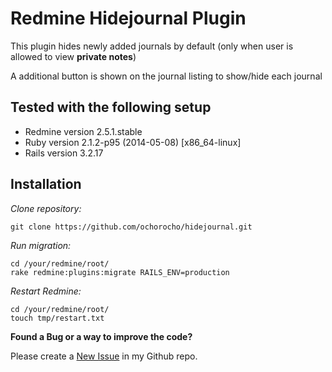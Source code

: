 # Redmine Hidejournal Plugin

This plugin hides newly added journals by default (only when user is allowed to view **private notes**)

A additional button is shown on the journal listing to show/hide each journal

## Tested with the following setup

* Redmine version 2.5.1.stable
* Ruby version 2.1.2-p95 (2014-05-08) [x86_64-linux]
* Rails version 3.2.17


## Installation

_Clone repository:_

```
git clone https://github.com/ochorocho/hidejournal.git
```

_Run migration:_

```
cd /your/redmine/root/
rake redmine:plugins:migrate RAILS_ENV=production
```

_Restart Redmine:_

```
cd /your/redmine/root/
touch tmp/restart.txt
```

**Found a Bug or a way to improve the code?**

Please create a [New Issue](https://github.com/ochorocho/hidejournal/issues) in my Github repo.